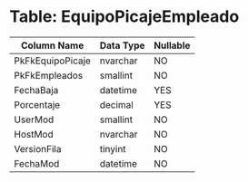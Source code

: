 # Table: EquipoPicajeEmpleado

| Column Name | Data Type | Nullable |
|-------------|-----------|----------|
| PkFkEquipoPicaje | nvarchar | NO |
| PkFkEmpleados | smallint | NO |
| FechaBaja | datetime | YES |
| Porcentaje | decimal | YES |
| UserMod | smallint | NO |
| HostMod | nvarchar | NO |
| VersionFila | tinyint | NO |
| FechaMod | datetime | NO |
